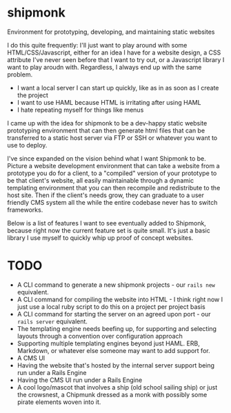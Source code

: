 shipmonk
========

Environment for prototyping, developing, and maintaining static websites

I do this quite frequently: I'll just want to play around with some HTML/CSS/Javascript, either for an idea I have for a website design, a CSS attribute I've never seen before that I want to try out, or a Javascript library I want to play aroudn with. Regardless, I always end up with the same problem.

* I want a local server I can start up quickly, like as in as soon as I create the project
* I want to use HAML because HTML is irritating after using HAML
* I hate repeating myself for things like menus

I came up with the idea for shipmonk to be a dev-happy static website prototyping environment that can then generate html files that can be transferred to a static host server via FTP or SSH or whatever you want to use to deploy.

I've since expanded on the vision behind what I want Shipmonk to be. Picture a website development environment that can take a website from a prototype you do for a client, to a "compiled" version of your prototype to be that client's website, all easily maintainable through a dynamic templating environment that you can then recompile and redistribute to the host site. Then if the client's needs grow, they can graduate to a user friendly CMS system all the while the entire codebase never has to switch frameworks.

Below is a list of features I want to see eventually added to Shipmonk, because right now the current feature set is quite small. It's just a basic library I use myself to quickly whip up proof of concept websites.

TODO
==========
* A CLI command to generate a new shipmonk projects - our `rails new` equivalent.
* A CLI command for compiling the website into HTML - I think right now I just use a local ruby script to do this on a project per project basis
* A CLI command for starting the server on an agreed upon port - our `rails server` equivalent.
* The templating engine needs beefing up, for supporting and selecting layouts through a convention over configuration approach
* Supporting multiple templating engines beyond just HAML. ERB, Markdown, or whatever else someone may want to add support for.
* A CMS UI
* Having the website that's hosted by the internal server support being run under a Rails Engine
* Having the CMS UI run under a Rails Engine
* A cool logo/mascot that involves a ship (old school sailing ship) or just the crowsnest, a Chipmunk dressed as a monk with possibly some pirate elements woven into it.
